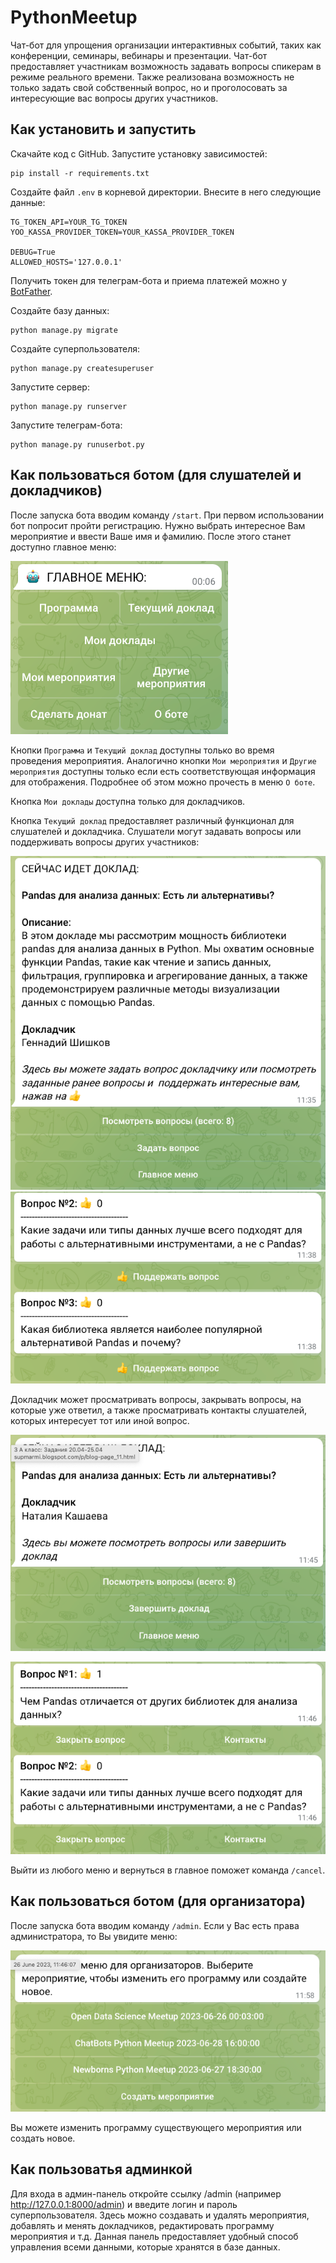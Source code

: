 # PythonMeetup
Чат-бот для упрощения организации интерактивных событий, таких как конференции, семинары, вебинары и презентации.
Чат-бот предоставляет участникам возможность задавать вопросы спикерам в режиме реального времени. 
Также реализована возможность не только задать свой собственный вопрос, но и проголосовать 
за интересующие вас вопросы других участников.

## Как установить и запустить

Скачайте код с GitHub. Запустите установку зависимостей:
```commandline
pip install -r requirements.txt
```
Создайте файл `.env` в корневой директории. Внесите в него следующие данные:
```
TG_TOKEN_API=YOUR_TG_TOKEN
YOO_KASSA_PROVIDER_TOKEN=YOUR_KASSA_PROVIDER_TOKEN

DEBUG=True
ALLOWED_HOSTS='127.0.0.1'
```
Получить токен для телеграм-бота и приема платежей можно у [BotFather](https://t.me/BotFather).

Создайте базу данных:
```commandline
python manage.py migrate
```
Создайте суперпользователя:
```commandline
python manage.py createsuperuser
```

Запустите сервер:
```commandline
python manage.py runserver
```

Запустите телеграм-бота:
```
python manage.py runuserbot.py
```

## Как пользоваться ботом (для слушателей и докладчиков)

После запуска бота вводим команду `/start`. При первом использовании бот попросит пройти регистрацию. 
Нужно выбрать интересное Вам мероприятие и ввести Ваше имя и фамилию. После этого станет доступно главное меню:

![Главное меню](readme_pictures/bot_user_main_menu.png)

Кнопки `Программа` и `Текущий доклад` доступны только во время проведения мероприятия.
Аналогично кнопки `Мои мероприятия` и `Другие мероприятия` доступны только если 
есть соответствующая информация для отображения. Подробнее об этом можно прочесть в меню `О боте`.

Кнопка `Мои доклады` доступна только для докладчиков. 

Кнопка `Текущий доклад` предоставляет различный функционал для слушателей и докладчика. 
Слушатели могут задавать вопросы или поддерживать вопросы других участников:

![Текущий доклад](readme_pictures/user_current_presentation.png) ![Текущий доклад](readme_pictures/like_questions.png)

Докладчик может просматривать вопросы, закрывать вопросы, на которые уже ответил,
а также просматривать контакты слушателей, которых интересует тот или иной вопрос.

![Текущий доклад](readme_pictures/speaker_current_presentation.png)

![Текущий доклад](readme_pictures/speaker_questions.png)

Выйти из любого меню и вернуться в главное поможет команда `/cancel`.

## Как пользоваться ботом (для организатора)

После запуска бота вводим команду `/admin`. Если у Вас есть права администратора, то Вы увидите меню:

![Меню организатора](readme_pictures/admin_menu.png)

Вы можете изменить программу существующего мероприятия или создать новое.

## Как пользоватья админкой

Для входа в админ-панель откройте ссылку /admin (например http://127.0.0.1:8000/admin)
и введите логин и пароль суперпользователя. Здесь можно создавать и удалять мероприятия,
добавлять и менять докладчиков, редактировать программу мероприятия и т.д.
Данная панель предоставляет удобный способ управления всеми данными, которые хранятся в базе данных.
